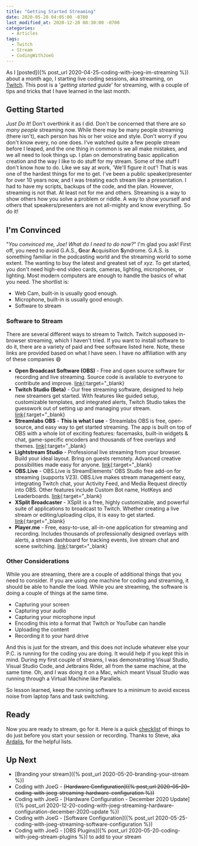 ```yaml
---
title: "Getting Started Streaming"
date: 2020-05-20 04:05:00 -0700
last_modified_at: 2020-12-20 08:30:00 -0700
categories:
  - Articles
tags:
  - Twitch
  - Stream
  - CodingWithJoeG
---
```

As I [posted]({% post_url 2020-04-25-coding-with-joeg-im-streaming %}) about a month ago, I starting live coding sessions, aka streaming, on [Twitch](https://twitch.tv/jguadagno). This post is a '*getting started guide*' for streaming, with a couple of tips and tricks that I have learned in the last month.

## Getting Started

*Just Do It*! Don't overthink it as I did.  Don't be concerned that there are *so many people* streaming now. While there may be many people streaming (there isn't), each person has his or her voice and style. Don't worry if you don't know every, no one does.  I've watched quite a few people stream before I leaped, and the one thing in common is we all make mistakes, and we all need to look things up.  I plan on demonstrating basic application creation and the way I like to do stuff for my stream.  Some of the stuff I don't know how to do. Like we say at work, 'We'll figure it out'! That is was one of the hardest things for me to get.  I've been a public speaker/presenter for over 10 years now, and I was treating each stream like a presentation.  I had to have my scripts, backups of the code, and the plan.  However, streaming is not that.  At least not for me and others.  Streaming is a way to show others how you solve a problem or riddle.  A way to show yourself and others that speakers/presenters are not all-mighty and know everything. So do it!

## I'm Convinced

"*You convinced me, Joe! What do I need to do now?*" I'm glad you ask! First off, you need to avoid G.A.S., **G**ear **A**cquisition **S**yndrome. G.A.S. is something familiar in the podcasting world and the streaming world to some extent.  The wanting to buy the latest and greatest set of *xyz*. To get started, you don't need high-end video cards, cameras, lighting, microphones, or lighting. Most modern computers are enough to handle the basics of what you need.  The shortlist is:

* Web Cam, built-in is usually good enough.
* Microphone, built-in is usually good enough.
* Software to stream

### Software to Stream

There are several different ways to stream to Twitch.  Twitch supposed in-browser streaming, which I haven't tried.  If you want to install software to do it, there are a variety of paid and free software listed here.  Note, these links are provided based on what I have seen.  I have no affiliation with any of these companies :smile:

* **Open Broadcast Software (OBS)** - Free and open source software for recording and live streaming. Source code is available to everyone to contribute and improve. [link](https://obsproject.com/){:target="_blank}
* **Twitch Studio (Beta)** - Our free streaming software, designed to help new streamers get started. With features like guided setup, customizable templates, and integrated alerts, Twitch Studio takes the guesswork out of setting up and managing your stream. [link](https://www.twitch.tv/studio){:target="_blank}
* **Streamlabs OBS** - **This is what I use** - Streamlabs OBS is free, open-source, and easy way to get started streaming. The app is built on top of OBS with a whole lot of exciting features: facemasks, built-in widgets & chat, game-specific encoders and thousands of free overlays and themes. [link](https://streamlabs.com/streamlabs-obs/){:target="_blank}
* **Lightstream Studio** - Professional live streaming from your browser. Build your ideal layout. Bring on guests remotely. Advanced creative possibilities made easy for anyone. [link](https://app.golightstream.com/twitchmusic){:target="_blank}
* **OBS.Live** - OBS.Live is StreamElements' OBS Studio free add-on for streaming (supports V23). OBS.Live makes stream management easy, integrating Twitch chat, your Activity Feed, and Media Request directly into OBS. Other features include Custom Bot name, HotKeys and Leaderboards. [link](https://streamelements.com/obslive){:target="_blank}
* **XSplit Broadcaster** - XSplit is a free, highly customizable, and powerful suite of applications to broadcast to Twitch. Whether creating a live stream or editing/uploading clips, it is easy to get started. [link](https://www.xsplit.com/partners/twitch){:target="_blank}
* **Player.me** - Free, easy-to-use, all-in-one application for streaming and recording. Includes thousands of professionally designed overlays with alerts, a stream dashboard for tracking events, live stream chat and scene switching. [link](https://player.me/){:target="_blank}

### Other Considerations

While you are streaming, there are a couple of additional things that you need to consider.  If you are using one machine for coding and streaming, it should be able to handle the load. While you are streaming, the software is doing a couple of things at the same time.

* Capturing your screen
* Capturing your audio
* Capturing your microphone input
* Encoding this into a format that Twitch or YouTube can handle
* Uploading the content
* Recording it to your hard drive

And this is just for the stream, and this does not include whatever else your P.C. is running for the coding you are doing. It would help if you kept this in mind.  During my first couple of streams, I was demonstrating Visual Studio, Visual Studio Code, and Jetbrains Rider, all from the same machine, at the same time. Oh, and I was doing it on a Mac, which meant Visual Studio was running through a Virtual Machine like Parallels.

So lesson learned, keep the running software to a minimum to avoid excess noise from laptop fans and task switching.

## Ready

Now you are ready to stream, go for it.  Here is a quick [checklist](https://ardalis.com/streaming-checklist) of things to do just before you start your session or recording. Thanks to Steve, aka [Ardalis](https://ardalis.com/author/ssmith), for the helpful lists.

## Up Next

* [Branding your stream]({% post_url 2020-05-20-branding-your-stream %})
* Coding with JoeG - ~~[Hardware Configuration]({% post_url 2020-05-20-coding-with-joeg-streaming-hardware-configuration %})~~
* Coding with JoeG - [Hardware Configuration - December 2020 Update]({% post_url 2020-12-20-coding-with-joeg-streaming-hardware-configuration-december-2020-update %})
* Coding with JoeG - [Software Configuration]({% post_url 2020-05-25-coding-with-joeg-streaming-software-configuration %})
* Coding with JoeG - [OBS Plugins]({% post_url 2020-05-20-coding-with-joeg-stream-plugins %}) to add to your stream
